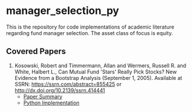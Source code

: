 # manager_selection_py

This is the repository for code implementations of academic literature regarding fund manager selection. The asset class of focus is equity.

## Covered Papers

1. Kosowski, Robert and Timmermann, Allan and Wermers, Russell R. and White, Halbert L., Can Mutual Fund 'Stars' Really Pick Stocks? New Evidence from a Bootstrap Analysis (September 1, 2005). Available at SSRN: <https://ssrn.com/abstract=855425> or <http://dx.doi.org/10.2139/ssrn.414441>
    - [Paper Summary](/papers/can_mutual_fund_stars_really_pick_stocs/README.md)
    - [Python Implementation](/papers/can_mutual_fund_stars_really_pick_stocs/implementation.py)
